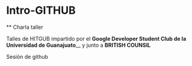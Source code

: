 # Intro-GITHUB

** Charla taller

Talles de HITGUB impartido por el **Google Developer Student Club de la Universidad de Guanajuato**__ y junto a **BRITISH COUNSIL**

 Sesiòn de github
